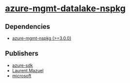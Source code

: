# [azure-mgmt-datalake-nspkg](https://pypi.org/project/azure-mgmt-datalake-nspkg)

## Dependencies
- [azure-mgmt-nspkg (>=3.0.0)](packages/a/azure-mgmt-nspkg.md)



## Publishers
- [azure-sdk](https://pypi.org/user/azure-sdk)
- [Laurent.Mazuel](https://pypi.org/user/Laurent.Mazuel)
- [microsoft](https://pypi.org/user/microsoft)

